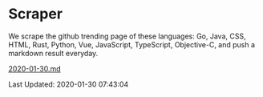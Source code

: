 # Scraper

We scrape the github trending page of these languages: Go, Java, CSS, HTML, Rust, Python, Vue, JavaScript, TypeScript, Objective-C, and push a markdown result everyday.

[2020-01-30.md](https://github.com/yangwenmai/Scraper/blob/master/2020-01-30.md)

Last Updated: 2020-01-30 07:43:04